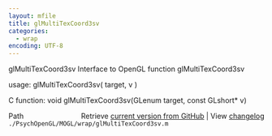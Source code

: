 ```yaml
---
layout: mfile
title: glMultiTexCoord3sv
categories:
  - wrap
encoding: UTF-8
---
```


glMultiTexCoord3sv  Interface to OpenGL function glMultiTexCoord3sv

usage:  glMultiTexCoord3sv( target, v )

C function:  void glMultiTexCoord3sv(GLenum target, const GLshort\* v)


<div class="code_header" style="text-align:right;">
  <span style="float:left;">Path&nbsp;&nbsp;</span> <span class="counter">Retrieve <a href=
  "https://raw.github.com/Psychtoolbox-3/Psychtoolbox-3/beta/./PsychOpenGL/MOGL/wrap/glMultiTexCoord3sv.m">current version from GitHub</a> | View <a href=
  "https://github.com/Psychtoolbox-3/Psychtoolbox-3/commits/beta/./PsychOpenGL/MOGL/wrap/glMultiTexCoord3sv.m">changelog</a></span>
</div>
<div class="code">
  <code>./PsychOpenGL/MOGL/wrap/glMultiTexCoord3sv.m</code>
</div>
